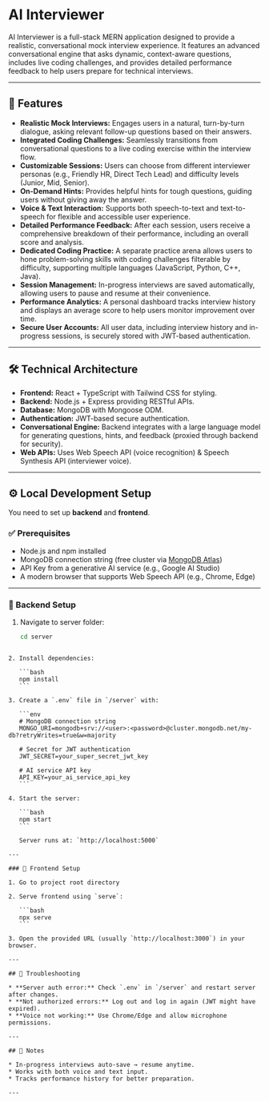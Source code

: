 # AI Interviewer

AI Interviewer is a full-stack MERN application designed to provide a realistic, conversational mock interview experience. It features an advanced conversational engine that asks dynamic, context-aware questions, includes live coding challenges, and provides detailed performance feedback to help users prepare for technical interviews.

---

## 🚀 Features

- **Realistic Mock Interviews:** Engages users in a natural, turn-by-turn dialogue, asking relevant follow-up questions based on their answers.  
- **Integrated Coding Challenges:** Seamlessly transitions from conversational questions to a live coding exercise within the interview flow.  
- **Customizable Sessions:** Users can choose from different interviewer personas (e.g., Friendly HR, Direct Tech Lead) and difficulty levels (Junior, Mid, Senior).  
- **On-Demand Hints:** Provides helpful hints for tough questions, guiding users without giving away the answer.  
- **Voice & Text Interaction:** Supports both speech-to-text and text-to-speech for flexible and accessible user experience.  
- **Detailed Performance Feedback:** After each session, users receive a comprehensive breakdown of their performance, including an overall score and analysis.  
- **Dedicated Coding Practice:** A separate practice arena allows users to hone problem-solving skills with coding challenges filterable by difficulty, supporting multiple languages (JavaScript, Python, C++, Java).  
- **Session Management:** In-progress interviews are saved automatically, allowing users to pause and resume at their convenience.  
- **Performance Analytics:** A personal dashboard tracks interview history and displays an average score to help users monitor improvement over time.  
- **Secure User Accounts:** All user data, including interview history and in-progress sessions, is securely stored with JWT-based authentication.  

---

## 🛠️ Technical Architecture

- **Frontend:** React + TypeScript with Tailwind CSS for styling.  
- **Backend:** Node.js + Express providing RESTful APIs.  
- **Database:** MongoDB with Mongoose ODM.  
- **Authentication:** JWT-based secure authentication.  
- **Conversational Engine:** Backend integrates with a large language model for generating questions, hints, and feedback (proxied through backend for security).  
- **Web APIs:** Uses Web Speech API (voice recognition) & Speech Synthesis API (interviewer voice).  

---

## ⚙️ Local Development Setup

You need to set up **backend** and **frontend**.

### ✅ Prerequisites

- Node.js and npm installed  
- MongoDB connection string (free cluster via [MongoDB Atlas](https://www.mongodb.com/cloud/atlas))  
- API Key from a generative AI service (e.g., Google AI Studio)  
- A modern browser that supports Web Speech API (e.g., Chrome, Edge)  

---

### 🔧 Backend Setup

1. Navigate to server folder:
   ```bash
   cd server
````

2. Install dependencies:

   ```bash
   npm install
   ```

3. Create a `.env` file in `/server` with:

   ```env
   # MongoDB connection string
   MONGO_URI=mongodb+srv://<user>:<password>@cluster.mongodb.net/my-db?retryWrites=true&w=majority

   # Secret for JWT authentication
   JWT_SECRET=your_super_secret_jwt_key

   # AI service API key
   API_KEY=your_ai_service_api_key
   ```

4. Start the server:

   ```bash
   npm start
   ```

   Server runs at: `http://localhost:5000`

---

### 🎨 Frontend Setup

1. Go to project root directory

2. Serve frontend using `serve`:

   ```bash
   npx serve
   ```

3. Open the provided URL (usually `http://localhost:3000`) in your browser.

---

## 🐞 Troubleshooting

* **Server auth error:** Check `.env` in `/server` and restart server after changes.
* **Not authorized errors:** Log out and log in again (JWT might have expired).
* **Voice not working:** Use Chrome/Edge and allow microphone permissions.

---

## 📌 Notes

* In-progress interviews auto-save → resume anytime.
* Works with both voice and text input.
* Tracks performance history for better preparation.

---

